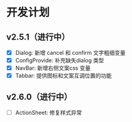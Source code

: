 # 开发计划

## v2.5.1（进行中）

- [x] Dialog: 新增 cancel 和 confirm 文字粗细变量
- [x] ConfigProvide: 补充缺失dialog 类型
- [x] NavBar: 新增右侧文案css 变量
- [x] Tabbar: 提供图标和文案互调位置的功能

## v2.6.0（进行中）

- [ ] ActionSheet: 修复样式异常
